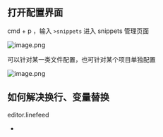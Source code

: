 ## 打开配置界面

cmd + p ，输入 `>snippets` 进入 snippets 管理页面

![image.png](https://p5.music.126.net/obj/wo3DlcOGw6DClTvDisK1/25758426691/90c9/7faa/00d0/03e9417a0817e0c4950a5f997d1ef6b6.png)

可以针对某一类文件配置，也可针对某个项目单独配置

![image.png](https://p5.music.126.net/obj/wo3DlcOGw6DClTvDisK1/25758439002/a27a/31ee/2621/0ad3c604478db752a6f69448d2b4ac8c.png)


## 如何解决换行、变量替换

editor.linefeed 


- 
